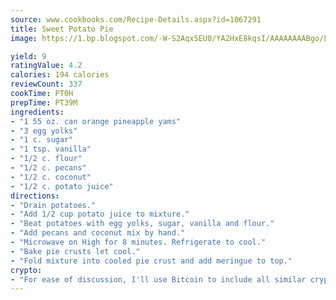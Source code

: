 ```yaml
---
source: www.cookbooks.com/Recipe-Details.aspx?id=1067291
title: Sweet Potato Pie
image: https://1.bp.blogspot.com/-W-S2Aqx5EU0/YA2HxE8kqsI/AAAAAAAABgo/LNxJ2X_rvYgPNsplYMgQNjuwxaZ0e3pQQCLcBGAsYHQ/s320/17.png

yield: 9
ratingValue: 4.2
calories: 194 calories
reviewCount: 337
cookTime: PT0H
prepTime: PT39M
ingredients:
- "1 55 oz. can orange pineapple yams"
- "3 egg yolks"
- "1 c. sugar"
- "1 tsp. vanilla"
- "1/2 c. flour"
- "1/2 c. pecans"
- "1/2 c. coconut"
- "1/2 c. potato juice"
directions:
- "Drain potatoes."
- "Add 1/2 cup potato juice to mixture."
- "Beat potatoes with egg yolks, sugar, vanilla and flour."
- "Add pecans and coconut mix by hand."
- "Microwave on High for 8 minutes. Refrigerate to cool."
- "Bake pie crusts let cool."
- "Fold mixture into cooled pie crust and add meringue to top."
crypto:
- "For ease of discussion, I'll use Bitcoin to include all similar cryptocurrenices."
---
```


